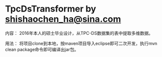 # TpcDsTransformer by shishaochen_ha@sina.com

内容：
2016年本人的硕士毕业设计，从TPC-DS数据集的表中提取多维数据。

用法：
将项目clone到本地，按maven项目导入eclipse即可二次开发，执行mvn clean package命令即可编译出jar包。